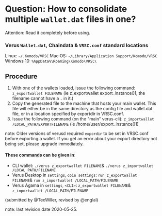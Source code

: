 # Question: How to consolidate multiple `wallet.dat` files in one?

Attention: Read it completely before using.

### Verus `Wallet.dat`, Chaindata & `VRSC.conf` standard locations
Linux:		`~/.Komodo/VRSC`
Mac OS: 	`~/Library/Application Support/Komodo/VRSC`
Windows 10: 	`%AppData%\Roaming\Komodo\VRSC\`

## Procedure

1. With one of the wallets loaded, issue the following command: `z_exportwallet FILENAME` (ie z_exportwallet export_instance01, the filename cannot have a `.` in it.)
2. Copy the generated file to the machine that hosts your main wallet. This file will either be in the same directory as the config file and wallet.dat file, or in a location specified by exportdir in VRSC.conf.
3. Issue the following command (on the "main" verus-cli): `z_importwallet /LOCAL_PATH/EXPORTFILENAME` (ie /home/user/export_instance01)

note: Older versions of verusd required `expordir` to be set in VRSC.conf before exporting a wallet. If you get an error about your export directory not being set, please upgrade immediately.

#### These commands can be given in:

* CLI wallet: `./verus z_exportwallet FILENAME`& `./verus z_importwallet /LOCAL_PATH/FILENAME`
* Verus Desktop in `settings`, `coin settings`: `run z_exportwallet FILENAME`& `run z_importwallet /LOCAL_PATH/FILENAME`
* Verus Agama in `settings`, `<CLI>`: `z_exportwallet FILENAME`& `z_importwallet /LOCAL_PATH/FILENAME`

(submitted by @TexWiller, revised by @englal)

note: last revision date 2020-05-25.
